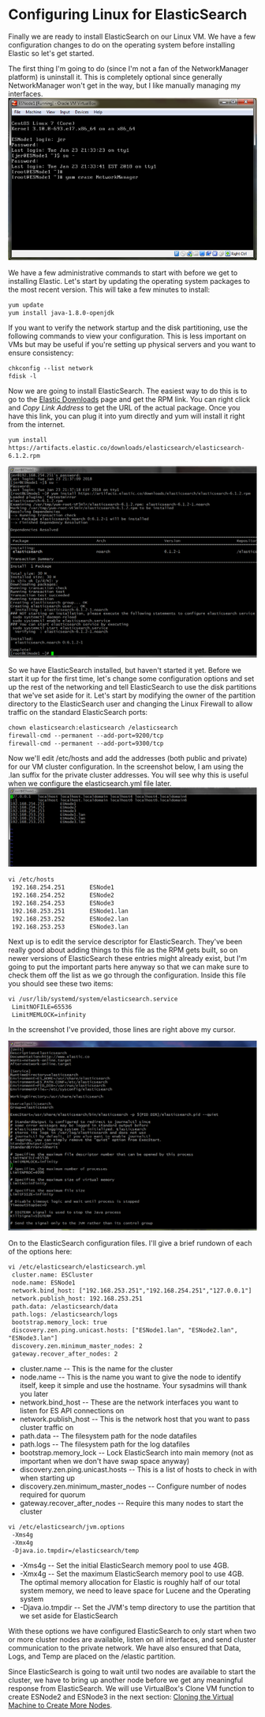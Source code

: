 # Configuring Linux for ElasticSearch

Finally we are ready to install ElasticSearch on our Linux VM.  We have a few configuration changes to do on the operating system before installing Elastic so let's get started.

The first thing I'm going to do (since I'm not a fan of the NetworkManager platform) is uninstall it.  This is completely optional since generally NetworkManager won't get in the way, but I like manually managing my interfaces.
![ES Configuration](Screenshots/c_ES01.PNG)

We have a few administrative commands to start with before we get to installing Elastic.  Let's start by updating the operating system packages to the most recent version.  This will take a few minutes to install:

````
yum update
yum install java-1.8.0-openjdk
````

If you want to verify the network startup and the disk partitioning, use the following commands to view your configuration.  This is less important on VMs but may be useful if you're setting up physical servers and you want to ensure consistency:

````
chkconfig --list network
fdisk -l
````

Now we are going to install ElasticSearch.  The easiest way to do this is to go to the  [Elastic Downloads](https://www.elastic.co/downloads/elasticsearch) page and get the RPM link.  You can right click and *Copy Link Address* to get the URL of the actual package.  Once you have this link, you can plug it into yum directly and yum will install it right from the internet.

````
yum install https://artifacts.elastic.co/downloads/elasticsearch/elasticsearch-6.1.2.rpm
````

![ES Configuration](Screenshots/c_ES02.PNG)

So we have ElasticSearch installed, but haven't started it yet.  Before we start it up for the first time, let's change some configuration options and set up the rest of the networking and tell ElasticSearch to use the disk partitions that we've set aside for it.  Let's start by modifying the owner of the partition directory to the ElasticSearch user and changing the Linux Firewall to allow traffic on the standard ElasticSearch ports:

````
chown elasticsearch:elasticsearch /elasticsearch
firewall-cmd --permanent --add-port=9200/tcp
firewall-cmd --permanent --add-port=9300/tcp
````

Now we'll edit /etc/hosts and add the addresses (both public and private) for our VM cluster configuration.  In the screenshot below, I am using the .lan suffix for the private cluster addresses.  You will see why this is useful when we configure the elasticsearch.yml file later.
![ES Configuration](Screenshots/c_ES03.PNG)

````
vi /etc/hosts
 192.168.254.251       ESNode1
 192.168.254.252       ESNode2
 192.168.254.253       ESNode3
 192.168.253.251       ESNode1.lan
 192.168.253.252       ESNode2.lan
 192.168.253.253       ESNode3.lan
````

Next up is to edit the service descriptor for ElasticSearch.  They've been really good about adding things to this file as the RPM gets built, so on newer versions of ElasticSearch these entries might already exist, but I'm going to put the important parts here anyway so that we can make sure to check them off the list as we go through the configuration.  Inside this file you should see these two items:

````
vi /usr/lib/systemd/system/elasticsearch.service
 LimitNOFILE=65536
 LimitMEMLOCK=infinity
````

In the screenshot I've provided, those lines are right above my cursor.

![ES Configuration](Screenshots/c_ES05.PNG)

On to the ElasticSearch configuration files.  I'll give a brief rundown of each of the options here:

````
vi /etc/elasticsearch/elasticsearch.yml
 cluster.name: ESCluster
 node.name: ESNode1
 network.bind_host: ["192.168.253.251","192.168.254.251","127.0.0.1"]
 network.publish_host: 192.168.253.251
 path.data: /elasticsearch/data
 path.logs: /elasticsearch/logs
 bootstrap.memory_lock: true
 discovery.zen.ping.unicast.hosts: ["ESNode1.lan", "ESNode2.lan", "ESNode3.lan"]
 discovery.zen.minimum_master_nodes: 2
 gateway.recover_after_nodes: 2
````

* cluster.name -- This is the name for the cluster
* node.name --  This is the name you want to give the node to identify itself, keep it simple and use the hostname.  Your sysadmins will thank you later
* network.bind_host -- These are the network interfaces you want to listen for ES API connections on
* network.publish_host -- This is the network host that you want to pass cluster traffic on
* path.data -- The filesystem path for the node datafiles
* path.logs -- The filesystem path for the log datafiles
* bootstrap.memory_lock -- Lock ElasticSearch into main memory (not as important when we don't have swap space anyway)
* discovery.zen.ping.unicast.hosts -- This is a list of hosts to check in with when starting up
* discovery.zen.minimum_master_nodes -- Configure number of nodes required for quorum
* gateway.recover_after_nodes -- Require this many nodes to start the cluster

````
vi /etc/elasticsearch/jvm.options
 -Xms4g
 -Xmx4g
 -Djava.io.tmpdir=/elasticsearch/temp
````

* -Xms4g -- Set the initial ElasticSearch memory pool to use 4GB.
* -Xmx4g -- Set the maximum ElasticSearch memory pool to use 4GB.  The optimal memory allocation for Elastic is roughly half of our total system memory, we need to leave space for Lucene and the Operating system
* -Djava.io.tmpdir -- Set the JVM's temp directory to use the partition that we set aside for ElasticSearch

With these options we have configured ElasticSearch to only start when two or more cluster nodes are available, listen on all interfaces, and send cluster communication to the private network.  We have also ensured that Data, Logs, and Temp are placed on the /elastic partition.

Since ElasticSearch is going to wait until two nodes are available to start the cluster, we have to bring up another node before we get any meaningful response from ElasticSearch.  We will use VirtualBox's Clone VM function to create ESNode2 and ESNode3 in the next section: [Cloning the Virtual Machine to Create More Nodes](./Cloning).